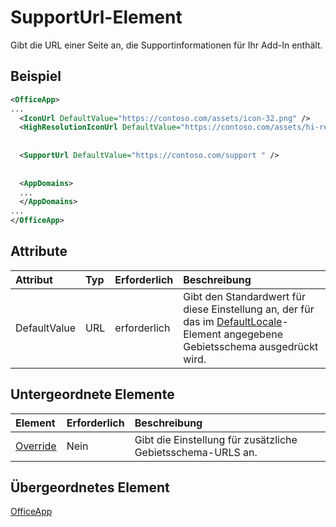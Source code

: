 
# <a name="supporturl-element"></a>SupportUrl-Element

Gibt die URL einer Seite an, die Supportinformationen für Ihr Add-In enthält.

## <a name="example"></a>Beispiel

```XML
<OfficeApp>
...
  <IconUrl DefaultValue="https://contoso.com/assets/icon-32.png" />
  <HighResolutionIconUrl DefaultValue="https://contoso.com/assets/hi-res-icon.png"/>
  
  
  <SupportUrl DefaultValue="https://contoso.com/support " />
  
  
  <AppDomains>
  ...
  </AppDomains>
...
</OfficeApp>

```


## <a name="attributes"></a>Attribute

|**Attribut**|**Typ**|**Erforderlich**|**Beschreibung**|
|:-----|:-----|:-----|:-----|
|DefaultValue|URL|erforderlich|Gibt den Standardwert für diese Einstellung an, der für das im [DefaultLocale](../../reference/manifest/defaultlocale.md)-Element angegebene Gebietsschema ausgedrückt wird.|

## <a name="child-elements"></a>Untergeordnete Elemente

|  Element | Erforderlich | Beschreibung  |
|:-----|:-----|:-----|
|  [Override](../../reference/manifest/override.md)   | Nein | Gibt die Einstellung für zusätzliche Gebietsschema-URLS an. |

## <a name="parent-element"></a>Übergeordnetes Element
[OfficeApp](../../reference/manifest/officeapp.md)

